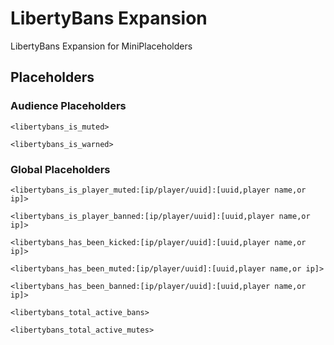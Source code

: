 # LibertyBans Expansion
LibertyBans Expansion for MiniPlaceholders

## Placeholders

### Audience Placeholders

`<libertybans_is_muted>`

`<libertybans_is_warned>`

### Global Placeholders

`<libertybans_is_player_muted:[ip/player/uuid]:[uuid,player name,or ip]>`

`<libertybans_is_player_banned:[ip/player/uuid]:[uuid,player name,or ip]>`

`<libertybans_has_been_kicked:[ip/player/uuid]:[uuid,player name,or ip]>`

`<libertybans_has_been_muted:[ip/player/uuid]:[uuid,player name,or ip]>`

`<libertybans_has_been_banned:[ip/player/uuid]:[uuid,player name,or ip]>`

`<libertybans_total_active_bans>`

`<libertybans_total_active_mutes>`
